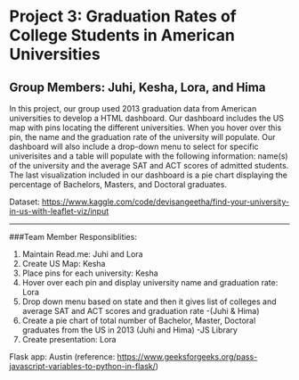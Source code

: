 # Project 3: Graduation Rates of College Students in American Universities

## Group Members: Juhi, Kesha, Lora, and Hima

In this project, our group used 2013 graduation data from American universities to develop a HTML dashboard. Our dashboard includes the US map with pins locating the different universities. When you hover over this pin, the name and the graduation rate of the university will populate. Our dashboard will also include a drop-down menu to select for specific univerisites and a table will populate with the following information: name(s) of the university and the average SAT and ACT scores of admitted students. The last visualization included in our dashboard is a pie chart displaying the percentage of Bachelors, Masters, and Doctoral graduates.  

Dataset: https://www.kaggle.com/code/devisangeetha/find-your-university-in-us-with-leaflet-viz/input 
______________________________________________________________________

###Team Member Responsiblities: 
1. Maintain Read.me: Juhi and Lora
2. Create US Map: Kesha
3. Place pins for each university: Kesha
4. Hover over each pin and display university name and graduation rate: Lora
5. Drop down menu based on state and then it gives list of colleges and average SAT and ACT scores and graduation rate -(Juhi & Hima)
6. Create a pie chart of total number of Bachelor, Master, Doctoral graduates from the US in 2013 (Juhi and Hima) -JS Library
7. Create presentation: Lora

Flask app: Austin (reference: https://www.geeksforgeeks.org/pass-javascript-variables-to-python-in-flask/)
